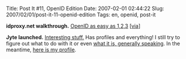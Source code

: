 Title: Post It #11, OpenID Edition
Date: 2007-02-01 02:44:22
Slug: 2007/02/01/post-it-11-openid-edition
Tags: en, openid, post-it


**idproxy.net walkthrough.** [OpenID as easy as 1,2,3][1] [[via][2]]

**Jyte launched.** [Interesting stuff.][3] Has profiles and everything! I still try to figure out what to do with it or even [what it is, generally speaking][4]. In the meantime, [here is my profile][5].

   [1]: http://renaissancechambara.com/blog/2007/01/30/open-id-as-easy-as-123/
   [2]: http://simonwillison.net/2007/Jan/30/renaissance/
   [3]: http://jyte.com/
   [4]: http://kveton.com/blog/2007/01/31/announcing-jyte-claims-cred-contacts/
   [5]: http://jyte.com/profile/carlo.zottmann.org
